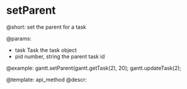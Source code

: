 setParent
=============


@short:
	set the parent for a task

@params:

- task		Task				the task object
- pid		number, string				the parent task id



@example:
gantt.setParent(gantt.getTask(2), 20);
gantt.updateTask(2);


@template:	api_method
@descr:

